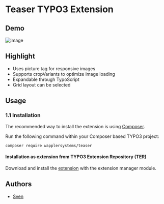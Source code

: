 # Teaser TYPO3 Extension

## Demo

![image](https://github.com/WapplerSystems/teaser/blob/release/v12/Documentation/Images/demo.gif?raw=true)


## Highlight

* Uses picture tag for responsive images
* Supports cropVariants to optimize image loading
* Expandable through TypoScript
* Grid layout can be selected

## Usage

### 1.1 Installation

The recommended way to install the extension is using [Composer][2].

Run the following command within your Composer based TYPO3 project:

```
composer require wapplersystems/teaser
```

#### Installation as extension from TYPO3 Extension Repository (TER)

Download and install the [extension][3] with the extension manager module.

## Authors

* [Sven](https://github.com/svewap)


[2]: https://getcomposer.org/
[3]: https://extensions.typo3.org/extension/teaser2

